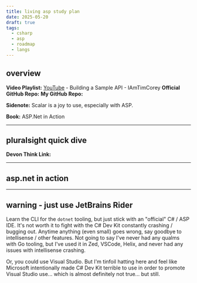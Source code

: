 ```yaml
---
title: living asp study plan
date: 2025-05-20
draft: true
tags:
  - csharp
  - asp
  - roadmap
  - langs
---
```

## overview

**Video Playlist:** [YouTube](https://www.youtube.com/watch?v=5ZhlBJr95-4&list=PLLWMQd6PeGY1TU4qj0UW9iS28j5O-Iwa4) - Building a Sample API - IAmTimCorey
**Official GitHub Repo:** 
**My GitHub Repo:** 

**Sidenote:** Scalar is a joy to use, especially with ASP.

**Book:** ASP.Net in Action

---

## pluralsight quick dive

**Devon Think Link:** 


---

## asp.net in action


---

## warning - just use JetBrains Rider

Learn the CLI for the `dotnet` tooling, but just stick with an "official" C# / ASP IDE. It's not worth it to fight with the C# Dev Kit constantly crashing / bugging out. Anytime anything (even small) goes wrong, say goodbye to intellisense / other features. Not going to say I've never had any qualms with Go tooling, but I've used it in Zed, VSCode, Helix, and never had any issues with intellisense crashing.

Or, you could use Visual Studio. But I'm tinfoil hatting here and feel like Microsoft intentionally made C# Dev Kit terrible to use in order to promote Visual Studio use... which is almost definitely not true... but still.
